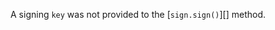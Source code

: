 
A signing `key` was not provided to the [`sign.sign()`][] method.

<a id="ERR_CRYPTO_TIMING_SAFE_EQUAL_LENGTH"></a>
